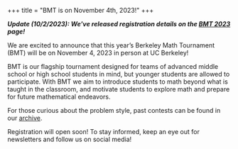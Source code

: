 +++
title = "BMT is on November 4th, 2023!"
+++

**_Update (10/2/2023): We've released registration details on the
[BMT 2023](/events/bmt-2023) page!_**

We are excited to announce that this year’s Berkeley Math Tournament (BMT) will
be on November 4, 2023 in person at UC Berkeley!

<!-- more -->

BMT is our flagship tournament designed for teams of advanced middle school or
high school students in mind, but younger students are allowed to participate.
With BMT we aim to introduce students to math beyond what is taught in the
classroom, and motivate students to explore math and prepare for future
mathematical endeavors.

For those curious about the problem style, past contests can be found in our
[archive](https://bmt.berkeley.edu/archive/).

Registration will open soon! To stay informed, keep an eye out for newsletters
and follow us on social media!
